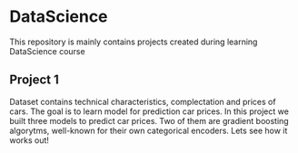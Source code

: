 # DataScience
This repository is mainly contains projects created during learning DataScience course

## Project 1
Dataset contains technical characteristics, complectation and prices of cars. The goal is to learn model for prediction car prices. In this project we built three models to predict car prices. Two of them are gradient boosting algorytms, well-known for their own categorical encoders. Lets see how it works out!
